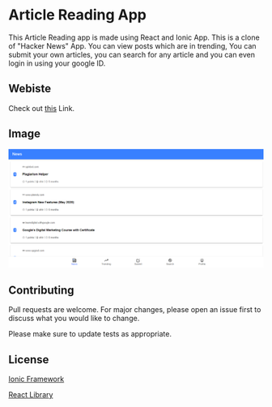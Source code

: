 # Article Reading App

This Article Reading app is made using React and Ionic App. This is a clone of "Hacker News" App. You can view posts which are in trending, You can submit your own articles, you can search for any article and you can even login in using your google ID.


## Webiste
Check out [this](https://snews-e8f4a.web.app/news) Link.

## Image
![](https://github.com/ssk090/articleReading/blob/main/ss1.png)

## Contributing
Pull requests are welcome. For major changes, please open an issue first to discuss what you would like to change.

Please make sure to update tests as appropriate.

## License
[Ionic Framework](https://ionicframework.com/)

[React Library](https://reactjs.org/)
